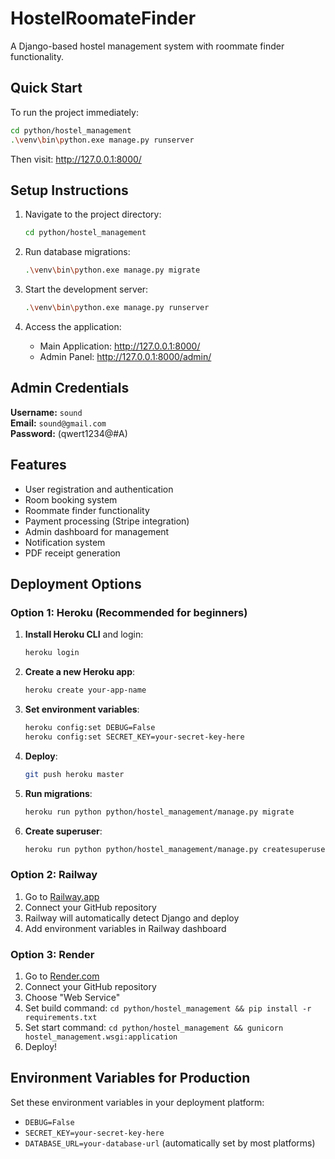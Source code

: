 # HostelRoomateFinder

A Django-based hostel management system with roommate finder functionality.

## Quick Start

To run the project immediately:

```bash
cd python/hostel_management
.\venv\bin\python.exe manage.py runserver
```

Then visit: http://127.0.0.1:8000/

## Setup Instructions

1. Navigate to the project directory:
   ```bash
   cd python/hostel_management
   ```

2. Run database migrations:
   ```bash
   .\venv\bin\python.exe manage.py migrate
   ```

3. Start the development server:
   ```bash
   .\venv\bin\python.exe manage.py runserver
   ```

4. Access the application:
   - Main Application: http://127.0.0.1:8000/
   - Admin Panel: http://127.0.0.1:8000/admin/

## Admin Credentials

**Username:** `sound`  
**Email:** `sound@gmail.com`  
**Password:** (qwert1234@#A)

## Features

- User registration and authentication
- Room booking system
- Roommate finder functionality
- Payment processing (Stripe integration)
- Admin dashboard for management
- Notification system
- PDF receipt generation

## Deployment Options

### Option 1: Heroku (Recommended for beginners)

1. **Install Heroku CLI** and login:
   ```bash
   heroku login
   ```

2. **Create a new Heroku app**:
   ```bash
   heroku create your-app-name
   ```

3. **Set environment variables**:
   ```bash
   heroku config:set DEBUG=False
   heroku config:set SECRET_KEY=your-secret-key-here
   ```

4. **Deploy**:
   ```bash
   git push heroku master
   ```

5. **Run migrations**:
   ```bash
   heroku run python python/hostel_management/manage.py migrate
   ```

6. **Create superuser**:
   ```bash
   heroku run python python/hostel_management/manage.py createsuperuser
   ```

### Option 2: Railway

1. Go to [Railway.app](https://railway.app)
2. Connect your GitHub repository
3. Railway will automatically detect Django and deploy
4. Add environment variables in Railway dashboard

### Option 3: Render

1. Go to [Render.com](https://render.com)
2. Connect your GitHub repository
3. Choose "Web Service"
4. Set build command: `cd python/hostel_management && pip install -r requirements.txt`
5. Set start command: `cd python/hostel_management && gunicorn hostel_management.wsgi:application`
6. Deploy!

## Environment Variables for Production

Set these environment variables in your deployment platform:

- `DEBUG=False`
- `SECRET_KEY=your-secret-key-here`
- `DATABASE_URL=your-database-url` (automatically set by most platforms)
